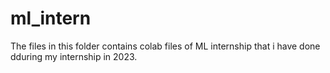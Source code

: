 # ml_intern
The files in this folder contains colab files of ML internship that i have done dduring my internship in 2023.
